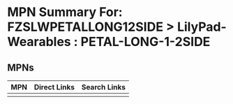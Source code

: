 



# MPN Summary For: FZSLWPETALLONG12SIDE > LilyPad-Wearables : PETAL-LONG-1-2SIDE

## MPNs
  

|MPN|Direct Links|Search Links|
| :--- | :--- | :--- |
||||
